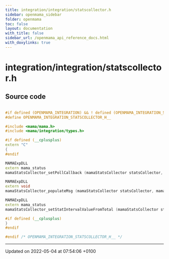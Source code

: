 ```yaml
---
title: integration/integration/statscollector.h
sidebar: openmama_sidebar
folder: openmama
toc: false
layout: documentation
with_title: false
sidebar_url: /openmama_api_reference_docs.html
with_doxylinks: true
---
```


# integration/integration/statscollector.h






## Source code

```cpp

#if defined (OPENMAMA_INTEGRATION) && ! defined (OPENMAMA_INTEGRATION_STATSCOLLECTOR_H__)
#define OPENMAMA_INTEGRATION_STATSCOLLECTOR_H__

#include <mama/mama.h>
#include <mama/integration/types.h>

#if defined (__cplusplus)
extern "C"
{
#endif

MAMAExpDLL
extern mama_status
mamaStatsCollector_setPollCallback (mamaStatsCollector statsCollector, collectorPollStatCb cb, void* closure);

MAMAExpDLL
extern void
mamaStatsCollector_populateMsg (mamaStatsCollector statsCollector, mamaMsg msg, int* wasLogged);

MAMAExpDLL
extern mama_status
mamaStatsCollector_setStatIntervalValueFromTotal (mamaStatsCollector statsCollector, mama_fid_t identifier, mama_u32_t value);

#if defined (__cplusplus)
}
#endif

#endif /* OPENMAMA_INTEGRATION_STATSCOLLECTOR_H__ */
```


-------------------------------

Updated on 2022-05-04 at 07:54:06 +0100
